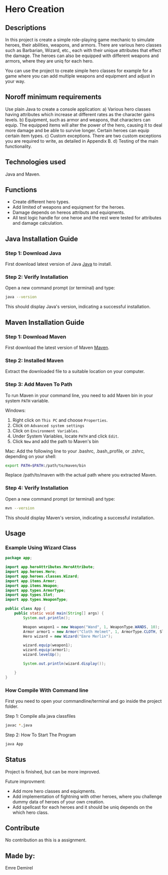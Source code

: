 # Hero Creation

## Descriptions 
In this project is create a simple role-playing game mechanic to simulate heroes, their abilities, weapons, and armors. There are various hero classes such as Barbarian, Wizard, etc., each with their unique attributes that effect the damage. The heroes can also be equipped with different weapons and armors, where they are uniq for each hero.

You can use the project to create simple hero classes for example for a game where you can add multiple weapons and equipment and adjust in your way.

## Noroff minimum requirements
Use plain Java to create a console application: 
a) Various hero classes having attributes which increase at different rates as the character gains levels.
b) Equipment, such as armor and weapons, that characters can equip. The equipped items will alter the 
power of the hero, causing it to deal more damage and be able to survive longer. Certain heroes can 
equip certain item types.
c) Custom exceptions. There are two custom exceptions you are required to write, as detailed in 
Appendix B.
d) Testing of the main functionality.

## Technologies used
Java and Maven.

## Functions
* Create different hero types.
* Add limited of weapons and equiqment for the heroes.
* Damage depends on hereos attributs and equiqments.
* All test logic handle for one heroe and  the rest were tested for attributes and damage calculation.

## Java Installation Guide

### Step 1: Download Java
First download latest version of Java [Java](https://www.oracle.com/java/) to install.

### Step 2: Verify Installation
Open a new command prompt (or terminal) and type:

```bash
java --version
```
This should display Java's version, indicating a successful installation.

## Maven Installation Guide

### Step 1: Download Maven
First download the latest version of Maven [Maven](https://maven.apache.org/download.cgi).

### Step 2: Installed Maven
Extract the downloaded file to a suitable location on your computer.

### Step 3: Add Maven To Path
To run Maven in your command line, you need to add Maven bin in your system `PATH` variable.

Windows: 
1. Right click on `This PC` and choose `Properties`.
2. Click on `Advanced system settings`
3. Click on `Environment Variables`.
4. Under System Variables, locate `PATH` and click `Edit`.
5. Click `New` and add the path to Maven's bin

Mac:
Add the following line to your .bashrc, .bash_profile, or .zshrc, depending on your shell:
```bash
export PATH=$PATH:/path/to/maven/bin
```
Replace /path/to/maven with the actual path where you extracted Maven.

### Step 4: Verify Installation
Open a new command prompt (or terminal) and type:

```bash
mvn --version
```

This should display Maven's version, indicating a successful installation.

## Usage

### Example Using Wizard Class 
```java
package app;

import app.heroAttributes.HeroAttribute;
import app.heroes.Hero;
import app.heroes.classes.Wizard;
import app.items.Armor;
import app.items.Weapon;
import app.types.ArmorType;
import app.types.Slot;
import app.types.WeaponType;

public class App {
    public static void main(String[] args) {
        System.out.println();

        Weapon weapon1 = new Weapon("Wand", 1, WeaponType.WANDS, 10);
        Armor armor1 = new Armor("Cloth Helmet", 1, ArmorType.CLOTH, Slot.HEAD, new HeroAttribute(10, 10, 10));
        Hero wizard = new Wizard("Emre Merlin");

        wizard.equip(weapon1);
        wizard.equip(armor1);
        wizard.levelUp();

        System.out.println(wizard.display());

    }
}
```
### How Compile With Command line
First you need to open your commandline/terminal and go inside the project folder. 

Step 1: Compile alla java classfiles
```bash
javac *.java
```

Step 2: How To Start The Program
```bash
java App 
```

## Status
Project is finished, but can be more improved.

Future improvment: 
* Add more hero classes and equiqments.
* Add implementation of fightning with other heroes, where you challenge dummy data of heroes of your own creation.
* Add spellcast for each heroes and it should be uniq depends on the which hero class.

## Contribute
No contribution as this is a assignment.

## Made by:
Emre Demirel 
